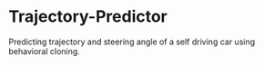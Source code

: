 # Trajectory-Predictor
Predicting trajectory and steering angle of a self driving car using behavioral cloning. 
